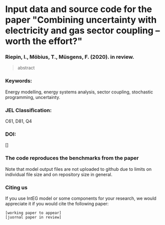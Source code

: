 # Input data and source code for the paper "Combining uncertainty with electricity and gas sector coupling – worth the effort?"

### Riepin, I., Möbius, T., Müsgens, F. (2020). in review.

> abstract

### Keywords:
Energy modelling, energy systems analysis, sector coupling, stochastic programming, uncertainty.
### JEL Classification:
C61, D81, Q4
### DOI: 
[]

### The code reproduces the benchmarks from the paper 
Note that model output files are not uploaded to github due to limits on individual file size and on repository size in general. 

### Citing us

If you use IntEG model or some components for your research, we would appreciate it if you
would cite the following paper:
```
[working paper to appear]
[juornal paper in review]
```
